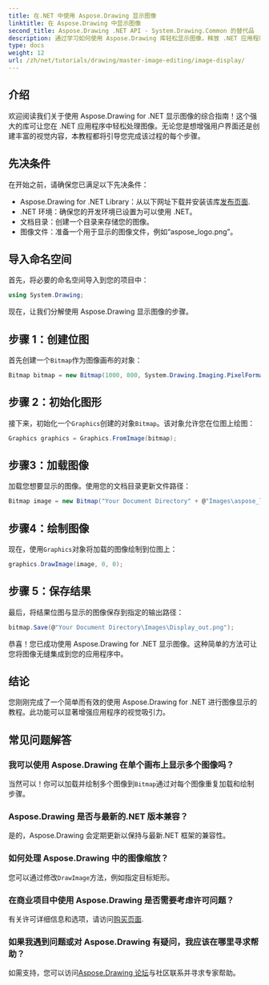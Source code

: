 ```yaml
---
title: 在.NET 中使用 Aspose.Drawing 显示图像
linktitle: 在 Aspose.Drawing 中显示图像
second_title: Aspose.Drawing .NET API - System.Drawing.Common 的替代品
description: 通过学习如何使用 Aspose.Drawing 库轻松显示图像，释放 .NET 应用程序的潜力。本综合教程提供了清晰的分步指南。
type: docs
weight: 12
url: /zh/net/tutorials/drawing/master-image-editing/image-display/
---
```

## 介绍

欢迎阅读我们关于使用 Aspose.Drawing for .NET 显示图像的综合指南！这个强大的库可让您在 .NET 应用程序中轻松处理图像。无论您是想增强用户界面还是创建丰富的视觉内容，本教程都将引导您完成该过程的每个步骤。

## 先决条件

在开始之前，请确保您已满足以下先决条件：

-  Aspose.Drawing for .NET Library：从以下网址下载并安装该库[发布页面](https://releases.aspose.com/drawing/net/).
- .NET 环境：确保您的开发环境已设置为可以使用 .NET。
- 文档目录：创建一个目录来存储您的图像。
- 图像文件：准备一个用于显示的图像文件，例如“aspose_logo.png”。

## 导入命名空间

首先，将必要的命名空间导入到您的项目中：

```csharp
using System.Drawing;
```

现在，让我们分解使用 Aspose.Drawing 显示图像的步骤。

## 步骤 1：创建位图

首先创建一个`Bitmap`作为图像画布的对象：

```csharp
Bitmap bitmap = new Bitmap(1000, 800, System.Drawing.Imaging.PixelFormat.Format32bppPArgb);
```

## 步骤 2：初始化图形

接下来，初始化一个`Graphics`创建的对象`Bitmap`。该对象允许您在位图上绘图：

```csharp
Graphics graphics = Graphics.FromImage(bitmap);
```

## 步骤3：加载图像

加载您想要显示的图像。使用您的文档目录更新文件路径：

```csharp
Bitmap image = new Bitmap("Your Document Directory" + @"Images\aspose_logo.png");
```

## 步骤4：绘制图像

现在，使用`Graphics`对象将加载的图像绘制到位图上：

```csharp
graphics.DrawImage(image, 0, 0);
```

## 步骤 5：保存结果

最后，将结果位图与显示的图像保存到指定的输出路径：

```csharp
bitmap.Save(@"Your Document Directory\Images\Display_out.png");
```

恭喜！您已成功使用 Aspose.Drawing for .NET 显示图像。这种简单的方法可让您将图像无缝集成到您的应用程序中。

## 结论

您刚刚完成了一个简单而有效的使用 Aspose.Drawing for .NET 进行图像显示的教程。此功能可以显著增强应用程序的视觉吸引力。

## 常见问题解答

### 我可以使用 Aspose.Drawing 在单个画布上显示多个图像吗？

当然可以！你可以加载并绘制多个图像到`Bitmap`通过对每个图像重复加载和绘制步骤。

### Aspose.Drawing 是否与最新的.NET 版本兼容？

是的，Aspose.Drawing 会定期更新以保持与最新.NET 框架的兼容性。

### 如何处理 Aspose.Drawing 中的图像缩放？

您可以通过修改`DrawImage`方法，例如指定目标矩形。

### 在商业项目中使用 Aspose.Drawing 是否需要考虑许可问题？

有关许可详细信息和选项，请访问[购买页面](https://purchase.conholdate.com/buy).

### 如果我遇到问题或对 Aspose.Drawing 有疑问，我应该在哪里寻求帮助？

如需支持，您可以访问[Aspose.Drawing 论坛](https://forum.aspose.com/c/diagram/17)与社区联系并寻求专家帮助。